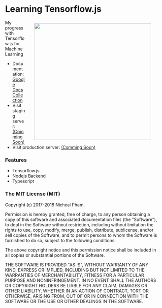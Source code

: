 # Learning Tensorflow.js

<img align="right" src="https://upload.wikimedia.org/wikipedia/commons/thumb/1/11/TensorFlowLogo.svg/1200px-TensorFlowLogo.svg.png" hspace="30" vspace="10" width="380">

My progress with Tensorflow.js for Machine Learning 

* Documentation: [Google Docs Collection](https://drive.google.com/drive/folders/1oPnQa7gUSLFs-Znmr-LnKcU5Y-tRz_dA?usp=sharing)
* Visit staging server: [(Comming Soon)](http://staging.salesfit.tv/)
* Visit production server: [(Comming Soon)](http://fj.nativesdev.com.au)

### Features

* Tensorflow.js
* Nodejs Backend
* Typescript

### The MIT License (MIT)

Copyright (c) 2017-2018 Nicheal Pham.

Permission is hereby granted, free of charge, to any person obtaining a copy
of this software and associated documentation files (the "Software"), to deal
in the Software without restriction, including without limitation the rights
to use, copy, modify, merge, publish, distribute, sublicense, and/or sell
copies of the Software, and to permit persons to whom the Software is
furnished to do so, subject to the following conditions:

The above copyright notice and this permission notice shall be included in
all copies or substantial portions of the Software.

THE SOFTWARE IS PROVIDED "AS IS", WITHOUT WARRANTY OF ANY KIND, EXPRESS OR
IMPLIED, INCLUDING BUT NOT LIMITED TO THE WARRANTIES OF MERCHANTABILITY,
FITNESS FOR A PARTICULAR PURPOSE AND NONINFRINGEMENT. IN NO EVENT SHALL THE
AUTHORS OR COPYRIGHT HOLDERS BE LIABLE FOR ANY CLAIM, DAMAGES OR OTHER
LIABILITY, WHETHER IN AN ACTION OF CONTRACT, TORT OR OTHERWISE, ARISING FROM,
OUT OF OR IN CONNECTION WITH THE SOFTWARE OR THE USE OR OTHER DEALINGS IN
THE SOFTWARE.
